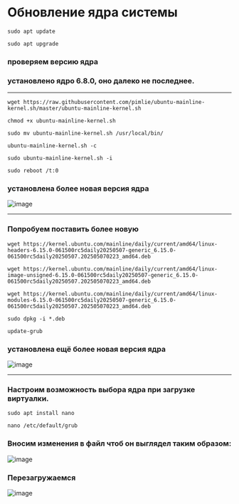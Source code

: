 # Обновление ядра системы
```
sudo apt update
```
```
sudo apt upgrade
```

### проверяем версию ядра
### установлено ядро 6.8.0, оно далеко не последнее.
___
```
wget https://raw.githubusercontent.com/pimlie/ubuntu-mainline-kernel.sh/master/ubuntu-mainline-kernel.sh
```
```
chmod +x ubuntu-mainline-kernel.sh
```
```
sudo mv ubuntu-mainline-kernel.sh /usr/local/bin/
```
```
ubuntu-mainline-kernel.sh -c
```
```
sudo ubuntu-mainline-kernel.sh -i
```
```
sudo reboot /t:0
```
### установлена более новая версия ядра

![image](https://github.com/user-attachments/assets/677b3b6f-b87c-46c6-bc33-520e1f188965)

___

### Попробуем поставить более новую

```
wget https://kernel.ubuntu.com/mainline/daily/current/amd64/linux-headers-6.15.0-061500rc5daily20250507-generic_6.15.0-061500rc5daily20250507.202505070223_amd64.deb
```
```
wget https://kernel.ubuntu.com/mainline/daily/current/amd64/linux-image-unsigned-6.15.0-061500rc5daily20250507-generic_6.15.0-061500rc5daily20250507.202505070223_amd64.deb
```
```
wget https://kernel.ubuntu.com/mainline/daily/current/amd64/linux-modules-6.15.0-061500rc5daily20250507-generic_6.15.0-061500rc5daily20250507.202505070223_amd64.deb
```
```
sudo dpkg -i *.deb
```
```
update-grub
```
### установлена ещё более новая версия ядра
![image](https://github.com/user-attachments/assets/b3a4792b-032c-45f8-a392-25f2bca7bb1e)

___

### Настроим возможность выбора ядра при загрузке виртуалки.

```
sudo apt install nano
```
```
nano /etc/default/grub
```
### Вносим изменения в файл чтоб он выглядел таким образом:
![image](https://github.com/user-attachments/assets/86b28e96-bc5e-4e90-875c-ce03ccdfb622)

### Перезагружаемся
![image](https://github.com/user-attachments/assets/efb17e7b-eb39-4721-b619-53803bff35a1)




